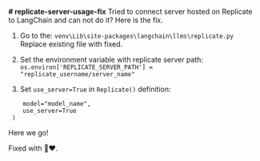 **# replicate-server-usage-fix**
Tried to connect server hosted on Replicate to LangChain and can not do it? Here is the fix.

1. Go to the:
```venv\Lib\site-packages\langchain\llms\replicate.py```
Replace existing file with fixed.

2. Set the environment variable with replicate server path:
```os.environ['REPLICATE_SERVER_PATH'] = "replicate_username/server_name"```

3. Set `use_server=True` in `Replicate()` definition:
```llm = Replicate(
    model="model_name",
    use_server=True
 )
```
Here we go!

Fixed with 🐍❤️. 
